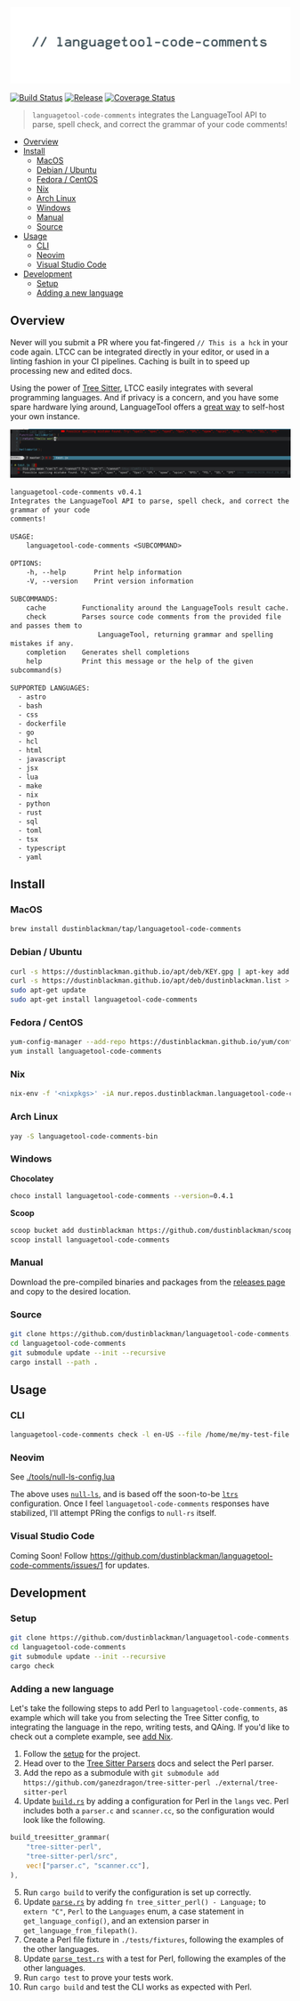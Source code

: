 ![languagetool-code-comments](.github/banner.jpg)

[![Build Status](https://img.shields.io/github/workflow/status/dustinblackman/languagetool-code-comments/ci?branch=main)](https://github.com/dustinblackman/languagetool-code-comments/actions)
[![Release](https://img.shields.io/github/v/release/dustinblackman/languagetool-code-comments)](https://github.com/dustinblackman/languagetool-code-comments/releases)
[![Coverage Status](https://coveralls.io/repos/github/dustinblackman/languagetool-code-comments/badge.svg?branch=main)](https://coveralls.io/github/dustinblackman/languagetool-code-comments?branch=main)

> `languagetool-code-comments` integrates the LanguageTool API to parse, spell check, and correct the grammar of your code comments!

- [Overview](#Overview)
- [Install](#Install)
  - [MacOS](#macos)
  - [Debian / Ubuntu](#debian--ubuntu)
  - [Fedora / CentOS](#fedora--centos)
  - [Nix](#nix)
  - [Arch Linux](#arch-linux)
  - [Windows](#windows)
  - [Manual](#manual)
  - [Source](#source)
- [Usage](#Usage)
  - [CLI](#cli)
  - [Neovim](#neovim)
  - [Visual Studio Code](#visual-studio-code)
- [Development](#Development)
  - [Setup](#setup)
  - [Adding a new language](#adding-a-new-language)

## Overview

Never will you submit a PR where you fat-fingered `// This is a hck` in your code again. LTCC can be integrated directly in your editor, or used in a linting fashion in your CI pipelines. Caching is built in to speed up processing new and edited docs.

Using the power of [Tree Sitter](https://tree-sitter.github.io/tree-sitter/#available-parsers), LTCC easily integrates with several programming languages. And if privacy is a concern, and you have some spare hardware lying around, LanguageTool offers a [great way](https://dev.languagetool.org/http-server) to self-host your own instance.

![screenshot](.github/screenshot.jpg)

<!-- command-help start -->

```
languagetool-code-comments v0.4.1
Integrates the LanguageTool API to parse, spell check, and correct the grammar of your code
comments!

USAGE:
    languagetool-code-comments <SUBCOMMAND>

OPTIONS:
    -h, --help       Print help information
    -V, --version    Print version information

SUBCOMMANDS:
    cache         Functionality around the LanguageTools result cache.
    check         Parses source code comments from the provided file and passes them to
                      LanguageTool, returning grammar and spelling mistakes if any.
    completion    Generates shell completions
    help          Print this message or the help of the given subcommand(s)

SUPPORTED LANGUAGES:
  - astro
  - bash
  - css
  - dockerfile
  - go
  - hcl
  - html
  - javascript
  - jsx
  - lua
  - make
  - nix
  - python
  - rust
  - sql
  - toml
  - tsx
  - typescript
  - yaml
```

<!-- command-help end -->

## Install

### MacOS

```sh
brew install dustinblackman/tap/languagetool-code-comments
```

### Debian / Ubuntu

```sh
curl -s https://dustinblackman.github.io/apt/deb/KEY.gpg | apt-key add -
curl -s https://dustinblackman.github.io/apt/deb/dustinblackman.list > /etc/apt/sources.list.d/dustinblackman.list
sudo apt-get update
sudo apt-get install languagetool-code-comments
```

### Fedora / CentOS

```sh
yum-config-manager --add-repo https://dustinblackman.github.io/yum/config.repo
yum install languagetool-code-comments
```

### Nix

```sh
nix-env -f '<nixpkgs>' -iA nur.repos.dustinblackman.languagetool-code-comments
```

### Arch Linux

```sh
yay -S languagetool-code-comments-bin
```

### Windows

**Chocolatey**

<!-- choco-install start -->

```sh
choco install languagetool-code-comments --version=0.4.1
```

<!-- choco-install end -->

**Scoop**

```sh
scoop bucket add dustinblackman https://github.com/dustinblackman/scoop-bucket.git
scoop install languagetool-code-comments
```

### Manual

Download the pre-compiled binaries and packages from the [releases page](https://github.com/dustinblackman/languagetool-code-comments/releases) and
copy to the desired location.

### Source

```sh
git clone https://github.com/dustinblackman/languagetool-code-comments.git
cd languagetool-code-comments
git submodule update --init --recursive
cargo install --path .
```

## Usage

### CLI

```sh
languagetool-code-comments check -l en-US --file /home/me/my-test-file.rs
```

### Neovim

See [./tools/null-ls-config.lua](./tools/null-ls-config.lua)

The above uses [`null-ls`](https://github.com/jose-elias-alvarez/null-ls.nvim), and is based off the soon-to-be
[`ltrs`](https://github.com/jose-elias-alvarez/null-ls.nvim/pull/997) configuration. Once I feel `languagetool-code-comments` responses have stabilized, I'll attempt PRing the configs to `null-rs` itself.

### Visual Studio Code

Coming Soon! Follow https://github.com/dustinblackman/languagetool-code-comments/issues/1 for updates.

## Development

### Setup

```sh
git clone https://github.com/dustinblackman/languagetool-code-comments.git
cd languagetool-code-comments
git submodule update --init --recursive
cargo check
```

### Adding a new language

Let's take the following steps to add Perl to `languagetool-code-comments`, as example which will take you from selecting the Tree
Sitter config, to integrating the language in the repo, writing tests, and QAing. If you'd like to check out a complete example,
see [add Nix](https://github.com/dustinblackman/languagetool-code-comments/commit/bdcb51aca1423053c7888e97a1b5866d7316c854).

1. Follow the [setup](#setup) for the project.
2. Head over to the [Tree Sitter Parsers](https://tree-sitter.github.io/tree-sitter/#available-parsers) docs and select the Perl parser.
3. Add the repo as a submodule with `git submodule add https://github.com/ganezdragon/tree-sitter-perl ./external/tree-sitter-perl`
4. Update [`build.rs`](./build.rs) by adding a configuration for Perl in the `langs` vec. Perl includes both a `parser.c` and `scanner.cc`, so the configuration would look like the following.

```rust
build_treesitter_grammar(
    "tree-sitter-perl",
    "tree-sitter-perl/src",
    vec!["parser.c", "scanner.cc"],
),
```

5. Run `cargo build` to verify the configuration is set up correctly.
6. Update [`parse.rs`](./src/parse.rs) by adding `fn tree_sitter_perl() - Language;` to `extern "C"`, `Perl` to the `Languages` enum, a case statement in `get_language_config()`, and an extension parser in `get_language_from_filepath()`.
7. Create a Perl file fixture in `./tests/fixtures`, following the examples of the other languages.
8. Update [`parse_test.rs`](./src/parse_test.rs) with a test for Perl, following the examples of the other languages.
9. Run `cargo test` to prove your tests work.
10. Run `cargo build` and test the CLI works as expected with Perl.
